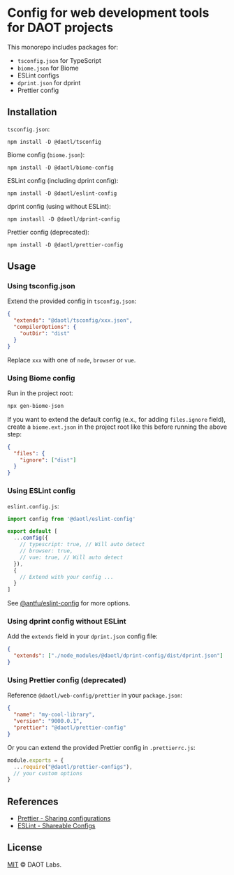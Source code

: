# Config for web development tools for DAOT projects

This monorepo includes packages for:
- `tsconfig.json` for TypeScript
- `biome.json` for Biome
-  ESLint configs
- `dprint.json` for dprint
- Prettier config

## Installation

`tsconfig.json`:
```shell
npm install -D @daotl/tsconfig
```

Biome config (`biome.json`):
```
npm install -D @daotl/biome-config
```

ESLint config (including dprint config):
```shell
npm install -D @daotl/eslint-config
```

dprint config (using without ESLint):
```shell
npm instasll -D @daotl/dprint-config
```

Prettier config (deprecated):
```shell
npm install -D @daotl/prettier-config
```

## Usage

### Using tsconfig.json

Extend the provided config in `tsconfig.json`:

```json
{
  "extends": "@daotl/tsconfig/xxx.json",
  "compilerOptions": {
    "outDir": "dist"
  }
}
```

Replace `xxx` with one of `node`, `browser` or `vue`.

### Using Biome config

Run in the project root:

```sh
npx gen-biome-json
```

If you want to extend the default config (e.x., for adding `files.ignore` field), create a `biome.ext.json` in the project root like this before running the above step:

```json
{
  "files": {
    "ignore": ["dist"]
  }
}
```

### Using ESLint config

`eslint.config.js`:

```js
import config from '@daotl/eslint-config'

export default [
  ...config({
    // typescript: true, // Will auto detect
    // browser: true,
    // vue: true, // Will auto detect
  }),
  {
    // Extend with your config ...
  }
]
```

See [@antfu/eslint-config](https://github.com/antfu/eslint-config#customization) for more options.

### Using dprint config without ESLint

Add the `extends` field in your `dprint.json` config file:

```json
{
  "extends": ["./node_modules/@daotl/dprint-config/dist/dprint.json"]
}
```

### Using Prettier config (deprecated)

Reference `@daotl/web-config/prettier` in your `package.json`:

```json
{
  "name": "my-cool-library",
  "version": "9000.0.1",
  "prettier": "@daotl/prettier-config"
}
```

Or you can extend the provided Prettier config in `.prettierrc.js`:

```javascript
module.exports = {
  ...require("@daotl/prettier-configs"),
  // your custom options
}
```

## References

- [Prettier - Sharing configurations](https://prettier.io/docs/en/configuration.html#sharing-configurations)
- [ESLint - Shareable Configs](https://eslint.org/docs/developer-guide/shareable-configs)

## License

[MIT](LICENSE) © DAOT Labs.
